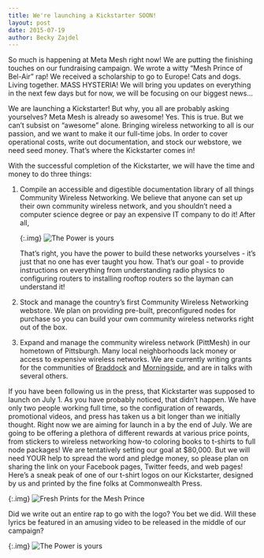 ```yaml
---
title: We're launching a Kickstarter SOON!
layout: post
date: 2015-07-19
author: Becky Zajdel
---
```


So much is happening at Meta Mesh right now! We are putting the finishing touches on our fundraising campaign. We wrote a witty “Mesh Prince of Bel-Air” rap! We received a scholarship to go to Europe! Cats and dogs. Living together. MASS HYSTERIA! We will bring you updates on everything in the next few days but for now, we will be focusing on our biggest news...

We are launching a Kickstarter! But why, you all are probably asking yourselves? Meta Mesh is already so awesome! Yes. This is true. But we can’t subsist on “awesome” alone. Bringing wireless networking to all is our passion, and we want to make it our full-time jobs. In order to cover operational costs, write out documentation, and stock our webstore, we need seed money. That’s where the Kickstarter comes in!

With the successful completion of the Kickstarter, we will have the time and money to do three things:

1. Compile an accessible and digestible documentation library of all things Community Wireless Networking. We believe that anyone can set up their own community wireless network, and you shouldn’t need a computer science degree or pay an expensive IT company to do it! After all,

    {:.img}
    ![The Power is yours](http://i.imgur.com/dXCCJlC.png)

   That’s right, you have the power to build these networks yourselves - it’s just that no one has ever taught you how. That’s our goal - to provide instructions on everything from understanding radio physics to configuring routers to installing rooftop routers so the layman can understand it!

2. Stock and manage the country’s first Community Wireless Networking webstore. We plan on providing pre-built, preconfigured nodes for purchase so you can build your own community wireless networks right out of the box.

3. Expand and manage the community wireless network (PittMesh) in our hometown of Pittsburgh. Many local neighborhoods lack money or access to expensive wireless networks. We are currently writing grants for the communities of [Braddock](https://en.wikipedia.org/wiki/Braddock,_Pennsylvania) and [Morningside](https://en.wikipedia.org/wiki/Morningside_(Pittsburgh)), and are in talks with several others.

If you have been following us in the press, that Kickstarter was supposed to launch on July 1.  As you have probably noticed, that didn’t happen. We have only two people working full time, so the configuration of rewards, promotional videos, and press has taken us a bit longer than we initially thought.  Right now we are aiming for launch in a by the end of July. We are going to be offering a plethora of different rewards at various price points, from stickers to wireless networking how-to coloring books to t-shirts to full node packages! We are tentatively setting our goal at $80,000. But we will need YOUR help to spread the word and pledge money, so please plan on sharing the link on your Facebook pages, Twitter feeds, and web pages! Here’s a sneak peak of one of our t-shirt logos on our Kickstarter, designed by us and printed by the fine folks at Commonwealth Press.

{:.img}
![Fresh Prints for the Mesh Prince](http://i.imgur.com/z2FOOW4.png)

Did we write out an entire rap to go with the logo? You bet we did. Will these lyrics be featured in an amusing video to be released in the middle of our campaign?

{:.img}
![The Power is yours](http://i.imgur.com/9utS7DH.jpg)
